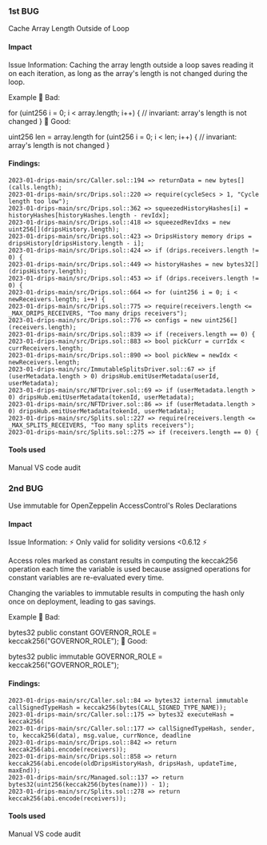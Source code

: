 ### 1st BUG
Cache Array Length Outside of Loop

#### Impact
Issue Information: 
Caching the array length outside a loop saves reading it on each iteration, as long as the array's length is not changed during the loop.

Example
🤦 Bad:

for (uint256 i = 0; i < array.length; i++) {
    // invariant: array's length is not changed
}
🚀 Good:

uint256 len = array.length
for (uint256 i = 0; i < len; i++) {
    // invariant: array's length is not changed
}

#### Findings:
```
2023-01-drips-main/src/Caller.sol::194 => returnData = new bytes[](calls.length);
2023-01-drips-main/src/Drips.sol::220 => require(cycleSecs > 1, "Cycle length too low");
2023-01-drips-main/src/Drips.sol::362 => squeezedHistoryHashes[i] = historyHashes[historyHashes.length - revIdx];
2023-01-drips-main/src/Drips.sol::418 => squeezedRevIdxs = new uint256[](dripsHistory.length);
2023-01-drips-main/src/Drips.sol::423 => DripsHistory memory drips = dripsHistory[dripsHistory.length - i];
2023-01-drips-main/src/Drips.sol::424 => if (drips.receivers.length != 0) {
2023-01-drips-main/src/Drips.sol::449 => historyHashes = new bytes32[](dripsHistory.length);
2023-01-drips-main/src/Drips.sol::453 => if (drips.receivers.length != 0) {
2023-01-drips-main/src/Drips.sol::664 => for (uint256 i = 0; i < newReceivers.length; i++) {
2023-01-drips-main/src/Drips.sol::775 => require(receivers.length <= _MAX_DRIPS_RECEIVERS, "Too many drips receivers");
2023-01-drips-main/src/Drips.sol::776 => configs = new uint256[](receivers.length);
2023-01-drips-main/src/Drips.sol::839 => if (receivers.length == 0) {
2023-01-drips-main/src/Drips.sol::883 => bool pickCurr = currIdx < currReceivers.length;
2023-01-drips-main/src/Drips.sol::890 => bool pickNew = newIdx < newReceivers.length;
2023-01-drips-main/src/ImmutableSplitsDriver.sol::67 => if (userMetadata.length > 0) dripsHub.emitUserMetadata(userId, userMetadata);
2023-01-drips-main/src/NFTDriver.sol::69 => if (userMetadata.length > 0) dripsHub.emitUserMetadata(tokenId, userMetadata);
2023-01-drips-main/src/NFTDriver.sol::86 => if (userMetadata.length > 0) dripsHub.emitUserMetadata(tokenId, userMetadata);
2023-01-drips-main/src/Splits.sol::227 => require(receivers.length <= _MAX_SPLITS_RECEIVERS, "Too many splits receivers");
2023-01-drips-main/src/Splits.sol::275 => if (receivers.length == 0) {
```
#### Tools used
Manual VS code audit

### 2nd BUG
Use immutable for OpenZeppelin AccessControl's Roles Declarations

#### Impact
Issue Information: 
⚡️ Only valid for solidity versions <0.6.12 ⚡️

Access roles marked as constant results in computing the keccak256 operation each time the variable is used because assigned operations for constant variables are re-evaluated every time.

Changing the variables to immutable results in computing the hash only once on deployment, leading to gas savings.

Example
🤦 Bad:

bytes32 public constant GOVERNOR_ROLE = keccak256("GOVERNOR_ROLE");
🚀 Good:

bytes32 public immutable GOVERNOR_ROLE = keccak256("GOVERNOR_ROLE");

#### Findings:
```
2023-01-drips-main/src/Caller.sol::84 => bytes32 internal immutable callSignedTypeHash = keccak256(bytes(CALL_SIGNED_TYPE_NAME));
2023-01-drips-main/src/Caller.sol::175 => bytes32 executeHash = keccak256(
2023-01-drips-main/src/Caller.sol::177 => callSignedTypeHash, sender, to, keccak256(data), msg.value, currNonce, deadline
2023-01-drips-main/src/Drips.sol::842 => return keccak256(abi.encode(receivers));
2023-01-drips-main/src/Drips.sol::858 => return keccak256(abi.encode(oldDripsHistoryHash, dripsHash, updateTime, maxEnd));
2023-01-drips-main/src/Managed.sol::137 => return bytes32(uint256(keccak256(bytes(name))) - 1);
2023-01-drips-main/src/Splits.sol::278 => return keccak256(abi.encode(receivers));
```
#### Tools used
Manual VS code audit